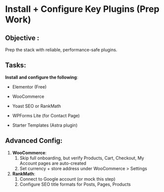 # Install + Configure Key Plugins (Prep Work)

## Objective : 
Prep the stack with reliable, performance-safe plugins.
## Tasks:
**Install and configure the following**:
- Elementor (Free)


- WooCommerce


- Yoast SEO or RankMath


- WPForms Lite (for Contact Page)


- Starter Templates (Astra plugin)


## Advanced Config:
1. **WooCommerce**:
   1. Skip full onboarding, but verify Products, Cart, Checkout, My Account pages are auto-created
   2. Set currency + store address under WooCommerce > Settings 
2. **RankMath**:
   1. Connect to Google account (or mock this step)
   2. Configure SEO title formats for Posts, Pages, Products
